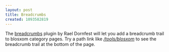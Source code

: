 ```yaml
---
layout: post
title: Breadcrumbs
created: 1093582819
---
```

 The [breadcrumbs](http://www.blosxom.com/plugins/display/breadcrumbs.htm) plugin by Rael Dornfest will let you add a breadcrumb trail to blosxom category pages.  Try a path link like [<em>/tools/blosxom</em>](/blog/blosxom.cgi/tools/blosxom) to see the breadcrumb trail at the bottom of the page.

